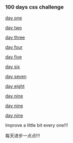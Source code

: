 ### 100 days css challenge

[day one](./one.html)

[day two](./two.html)

[day three](./three.html)

[day four](./four.html)

[day five](./five.html)

[day six](./six.html)

[day seven](./seven.html)

[day eight](./eight.html)

[day nine](./nine.html)

[day nine](./ten.html)

[day nine](./eleven.html)


Improve a little bit every one!!!

每天进步一点点!!!